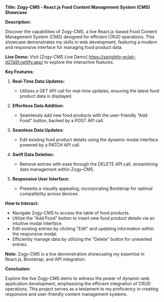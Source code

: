 **Title: Zogy-CMS - React.js Food Content Management System (CMS) Showcase**

**Description:**

Discover the capabilities of Zogy-CMS, a live React.js-based Food Content Management System (CMS) designed for efficient CRUD operations. This showcase demonstrates my skills in web development, featuring a modern and responsive interface for managing food product data.

**Live Demo:**
Visit [Zogy-CMS Live Demo] https://sprightly-eclair-d27a5f.netlify.app/ to explore the interactive features.

**Key Features:**

1. **Real-Time Data Updates:**
   - Utilizes a GET API call for real-time updates, ensuring the latest food product data is displayed.

2. **Effortless Data Addition:**
   - Seamlessly add new food products with the user-friendly "Add Food" button, backed by a POST API call.

3. **Seamless Data Updates:**
   - Edit existing food product details using the dynamic modal interface powered by a PATCH API call.

4. **Swift Data Deletion:**
   - Remove entries with ease through the DELETE API call, streamlining data management within Zogy-CMS.

5. **Responsive User Interface:**
   - Presents a visually appealing, incorporating Bootstrap for optimal compatibility across devices.

**How to Interact:**
- Navigate Zogy-CMS to access the table of food products.
- Utilize the "Add Food" button to insert new food product details via an intuitive modal interface.
- Edit existing entries by clicking "Edit" and updating information within the responsive modal.
- Efficiently manage data by utilizing the "Delete" button for unwanted entries.

**Note:** Zogy-CMS is a live demonstration showcasing my expertise in React.js, Bootstrap, and API integration.

**Conclusion:**

Explore the live Zogy-CMS demo to witness the power of dynamic web application development, emphasizing the efficient integration of CRUD operations. This project serves as a testament to my proficiency in creating responsive and user-friendly content management systems.
